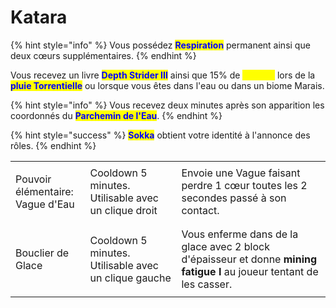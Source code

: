 # Katara

{% hint style="info" %}
Vous possédez <mark style="color:blue;">**Respiration**</mark> permanent ainsi que deux cœurs supplémentaires.
{% endhint %}

Vous recevez un livre <mark style="color:blue;">**Depth Strider III**</mark> ainsi que 15% de <mark style="color:yellow;">**Vitesse**</mark> lors de la <mark style="color:blue;">**pluie Torrentielle**</mark> ou lorsque vous êtes dans l'eau ou dans un biome Marais.

{% hint style="info" %}
Vous recevez deux minutes après son apparition les coordonnés du <mark style="color:blue;">**Parchemin de l'Eau**</mark>.
{% endhint %}

{% hint style="success" %}
<mark style="color:blue;">**Sokka**</mark> obtient votre identité à l'annonce des rôles.
{% endhint %}

|                                            |                                                                |                                                                                                                       |
| ------------------------------------------ | -------------------------------------------------------------- | --------------------------------------------------------------------------------------------------------------------- |
| <p>Pouvoir élémentaire:<br>Vague d'Eau</p> | Cooldown 5 minutes. Utilisable avec un clique droit            | Envoie une Vague faisant perdre 1 cœur toutes les 2 secondes passé à son contact.                                     |
| Bouclier de Glace                          | <p>Cooldown 5 minutes.<br>Utilisable avec un clique gauche</p> | Vous enferme dans de la glace avec 2 block d'épaisseur et donne **mining fatigue I** au joueur tentant de les casser. |

<figure><img src="https://th.bing.com/th/id/R.39b86e8b4aced0696ba0db9969591dc5?rik=vowebyTiVgMqeA&#x26;riu=http%3a%2f%2fimages5.fanpop.com%2fimage%2fphotos%2f28100000%2fkatara-avatar-the-last-airbender-28171339-500-236.gif&#x26;ehk=X1x%2fEvgYL77GbXUoO3dKcWkR%2f8Kj0eVUgIGpYdm0IvE%3d&#x26;risl=&#x26;pid=ImgRaw&#x26;r=0" alt=""><figcaption></figcaption></figure>
